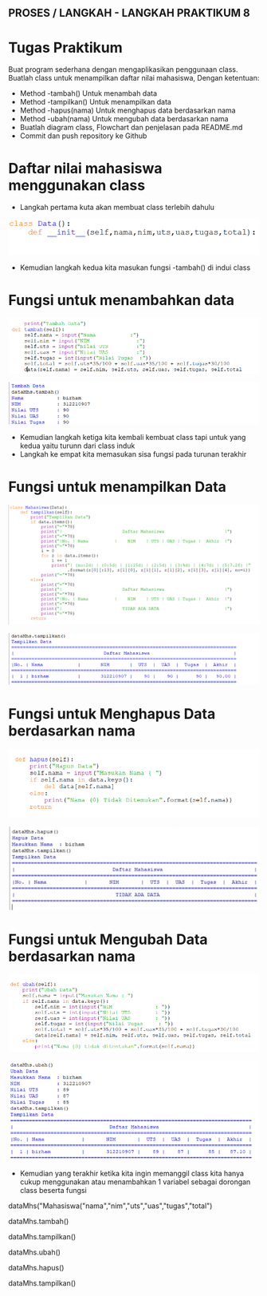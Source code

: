 ## PROSES / LANGKAH - LANGKAH PRAKTIKUM 8

# Tugas Praktikum

Buat program sederhana dengan mengaplikasikan penggunaan class. Buatlah class untuk menampilkan daftar nilai mahasiswa, Dengan ketentuan:

- Method -tambah() Untuk menambah data
- Method -tampilkan() Untuk menampilkan data
- Method -hapus(nama) Untuk menghapus data berdasarkan nama
- Method -ubah(nama) Untuk mengubah data berdasarkan nama
- Buatlah diagram class, Flowchart dan penjelasan pada README.md
- Commit dan push repository ke Github

# Daftar nilai mahasiswa menggunakan class

- Langkah pertama kuta akan membuat class terlebih dahulu 

![gambar1](gambar/b1.png)

- Kemudian langkah kedua kita masukan fungsi -tambah() di indui class

# Fungsi untuk menambahkan data

![gambar1](gambar/b2.png)

![gambar1](gambar/b6.png)

- Kemudian langkah ketiga kita kembali kembuat class tapi untuk yang kedua yaitu turunn dari class induk
- Langkah ke empat kita memasukan sisa fungsi pada turunan terakhir

# Fungsi untuk menampilkan Data

![gambar1](gambar/b3.png)

![gambar1](gambar/b7.png)

# Fungsi untuk Menghapus Data berdasarkan nama

![gambar1](gambar/b4.png)

![gambar1](gambar/b9.jpeg)

# Fungsi untuk Mengubah Data berdasarkan nama

![gambar1](gambar/b5.png)

![gambar1](gambar/b8.png)

- Kemudian yang terakhir ketika kita ingin memanggil class kita hanya cukup menggunakan atau menambahkan 1 variabel sebagai dorongan class beserta fungsi 

dataMhs("Mahasiswa("nama","nim","uts","uas","tugas","total")

dataMhs.tambah()

dataMhs.tampilkan()

dataMhs.ubah()

dataMhs.hapus()

dataMhs.tampilkan()
